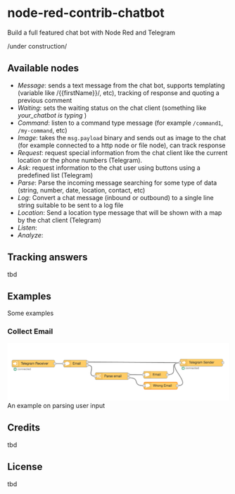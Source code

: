 # node-red-contrib-chatbot
Build a full featured chat bot with Node Red and Telegram

/under construction/

## Available nodes
* *Message*: sends a text message from the chat bot, supports templating (variable like /{{firstName}}/, etc), tracking of response and quoting a previous comment
* *Waiting*: sets the waiting status on the chat client (something like _your_chatbot is typing_ )
* *Command*: listen to a command type message (for example `/command1`, `/my-command`, etc)
* *Image*: takes the `msg.payload` binary and sends out as image to the chat (for example connected to a http node or file node), can track response
* *Request*: request special information from the chat client like the current location or the phone numbers (Telegram).
* *Ask*: request information to the chat user using buttons using a predefined list (Telegram)
* *Parse*: Parse the incoming message searching for some type of data (string, number, date, location, contact, etc)
* *Log*: Convert a chat message (inbound or outbound) to a single line string suitable to be sent to a log file
* *Location*: Send a location type message that will be shown with a map by the chat client (Telegram)
* *Listen*:
* *Analyze*:

## Tracking answers
tbd

## Examples
Some examples
### Collect Email
![Example Collect Email](./docs/images/example-collect-email.png)
An example on parsing user input

## Credits
tbd

## License
tbd

